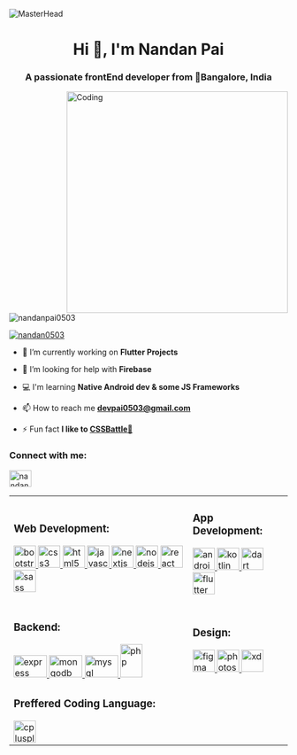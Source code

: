![MasterHead](https://raw.githubusercontent.com/adi1090x/files/master/plymouth-themes/previews/53.gif)
<h1 align="center">Hi 👋, I'm Nandan Pai</h1>
<h3 align="center">A passionate frontEnd developer from 📍Bangalore, India</h3>
<img align="right" alt="Coding" width="400" src="https://giffiles.alphacoders.com/316/31616.gif">

<p align="left"> <img src="https://komarev.com/ghpvc/?username=nandanpai0503&label=Profile%20views&color=0e75b6&style=flat" alt="nandanpai0503" /> </p>

<p align="left"> <a href="https://twitter.com/nandan0503" target="blank"><img src="https://img.shields.io/twitter/follow/nandan0503?logo=twitter&style=for-the-badge" alt="nandan0503" /></a> </p>

- 🔭 I’m currently working on **Flutter Projects**

- 🤝 I’m looking for help with **Firebase**

- 💻 I'm learning **Native Android dev & some JS Frameworks**

- 📫 How to reach me **devpai0503@gmail.com**

- ⚡ Fun fact **I like to <a href="https://cssbattle.dev/" target="_blank">CSSBattle🎨</a>**

<h3 align="left">Connect with me:</h3>
<p align="left">
<a href="https://twitter.com/nandan0503" target="blank"><img align="center" src="https://raw.githubusercontent.com/rahuldkjain/github-profile-readme-generator/master/src/images/icons/Social/twitter.svg" alt="nandan0503" height="30" width="40" /></a>
</p>

<table cellspacing="0" cellpadding="0">

<tr><td><h3 align="left">Web Development:</h3>
<a href="https://getbootstrap.com" target="_blank" rel="noreferrer"> <img src="https://upload.wikimedia.org/wikipedia/commons/b/b2/Bootstrap_logo.svg" alt="bootstrap" width="40" height="40"/>
<a href="https://www.w3schools.com/css/" target="_blank" rel="noreferrer"> <img src="https://upload.wikimedia.org/wikipedia/commons/d/d5/CSS3_logo_and_wordmark.svg" alt="css3" width="40" height="40"/> </a>
<a href="https://www.w3.org/html/" target="_blank" rel="noreferrer"> <img src="https://upload.wikimedia.org/wikipedia/commons/6/61/HTML5_logo_and_wordmark.svg" alt="html5" width="40" height="40"/> </a> 
 <a href="https://developer.mozilla.org/en-US/docs/Web/JavaScript" target="_blank" rel="noreferrer"> <img src="https://upload.wikimedia.org/wikipedia/commons/9/99/Unofficial_JavaScript_logo_2.svg" alt="javascript" width="40" height="40"/> </a> 
<a href="https://nextjs.org/" target="_blank" rel="noreferrer"> <img src="https://cdn.worldvectorlogo.com/logos/nextjs-2.svg" alt="nextjs" width="40" height="40"/> </a> 
<a href="https://nodejs.org" target="_blank" rel="noreferrer"> <img src="https://upload.wikimedia.org/wikipedia/commons/d/d9/Node.js_logo.svg" alt="nodejs" width="40" height="40"/> </a>
<a href="https://reactjs.org/" target="_blank" rel="noreferrer"> <img src="https://upload.wikimedia.org/wikipedia/commons/a/a7/React-icon.svg" alt="react" width="40" height="40"/> </a> 
<a href="https://sass-lang.com" target="_blank" rel="noreferrer"> <img src="https://upload.wikimedia.org/wikipedia/commons/9/96/Sass_Logo_Color.svg" alt="sass" width="40" height="40"/> </a> 
 </td>
 <td><h3 align="left">App Development:</h3>
 <p align="left"> <a href="https://developer.android.com" target="_blank" rel="noreferrer"> 
 <img src="https://upload.wikimedia.org/wikipedia/commons/7/7a/Android_logo_2019_%28white_wordmark%29.svg" alt="android" width="40" height="40"/> </a>
 <a href="https://kotlinlang.org" target="_blank" rel="noreferrer"> <img src="https://www.vectorlogo.zone/logos/kotlinlang/kotlinlang-icon.svg" alt="kotlin" width="40" height="40"/> </a>
<a href="https://dart.dev" target="_blank" rel="noreferrer"> <img src="https://www.vectorlogo.zone/logos/dartlang/dartlang-icon.svg" alt="dart" width="40" height="40"/> </a>
<a href="https://flutter.dev" target="_blank" rel="noreferrer"> <img src="https://www.vectorlogo.zone/logos/flutterio/flutterio-icon.svg" alt="flutter" width="40" height="40"/> </a>
  </td></tr>
 
 <tr><td><h3 align="left">Backend:</h3>
 <a href="https://expressjs.com" target="_blank" rel="noreferrer"> <img src="https://upload.wikimedia.org/wikipedia/commons/6/64/Expressjs.png" alt="express" width="60" height="40"/> </a>
 <a href="https://www.mongodb.com/" target="_blank" rel="noreferrer"> <img src="https://upload.wikimedia.org/wikipedia/commons/9/93/MongoDB_Logo.svg" alt="mongodb" width="60" height="40"/> </a> 
 <a href="https://www.mysql.com/" target="_blank" rel="noreferrer"> <img src="https://upload.wikimedia.org/wikipedia/commons/0/0a/MySQL_textlogo.svg" alt="mysql" width="60" height="40"/> </a>
<a href="https://www.php.net" target="_blank" rel="noreferrer"> <img src="https://upload.wikimedia.org/wikipedia/commons/2/27/PHP-logo.svg" alt="php" width="40" height="60"/> </a>
  </td>
 
 <td><h3 align="left">Design:</h3>
  <a href="https://www.figma.com/" target="_blank" rel="noreferrer"> <img src="https://upload.wikimedia.org/wikipedia/commons/a/ad/Figma-1-logo.png" alt="figma" width="40" height="40"/> </a>
   <a href="https://www.photoshop.com/en" target="_blank" rel="noreferrer"> <img src="https://upload.wikimedia.org/wikipedia/commons/9/92/Adobe_Photoshop_CS6_icon.svg" alt="photoshop" width="40" height="40"/> </a>
 <a href="https://www.adobe.com/products/xd.html" target="_blank" rel="noreferrer"> <img src="https://upload.wikimedia.org/wikipedia/commons/c/c2/Adobe_XD_CC_icon.svg" alt="xd" width="40" height="40"/> </a>
  </td></tr>
 
  <tr><td><h3 align="left">Preffered Coding Language:</h3>
 <a href="https://www.w3schools.com/cpp/" target="_blank" rel="noreferrer"> <img src="https://upload.wikimedia.org/wikipedia/commons/1/18/ISO_C%2B%2B_Logo.svg" alt="cplusplus" width="40" height="40"/> </a> 
  </td></tr>
</table></p>

